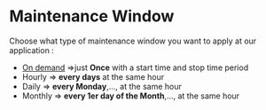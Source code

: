 # Maintenance Window

Choose what type of maintenance window you want to apply at our application : 
- [On demand](https://github.com/JLLormeau/OnDemand-Configuration-with-Monaco/tree/main/Maintenance-Window/deploy-ondemand-mw) =>just **Once** with a start time and stop time period
- Hourly        => **every days** at the same hour
- Daily         => **every Monday**,...,  at the same hour
- Monthly       => **every 1er day of the Month**,...,  at the same hour

